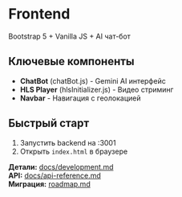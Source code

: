 # Frontend

Bootstrap 5 + Vanilla JS + AI чат-бот

## Ключевые компоненты
- **ChatBot** (chatBot.js) - Gemini AI интерфейс
- **HLS Player** (hlsInitializer.js) - Видео стриминг
- **Navbar** - Навигация с геолокацией

## Быстрый старт
1. Запустить backend на :3001
2. Открыть `index.html` в браузере

**Детали:** [docs/development.md](../docs/development.md)  
**API:** [docs/api-reference.md](../docs/api-reference.md)  
**Миграция:** [roadmap.md](../roadmap.md)